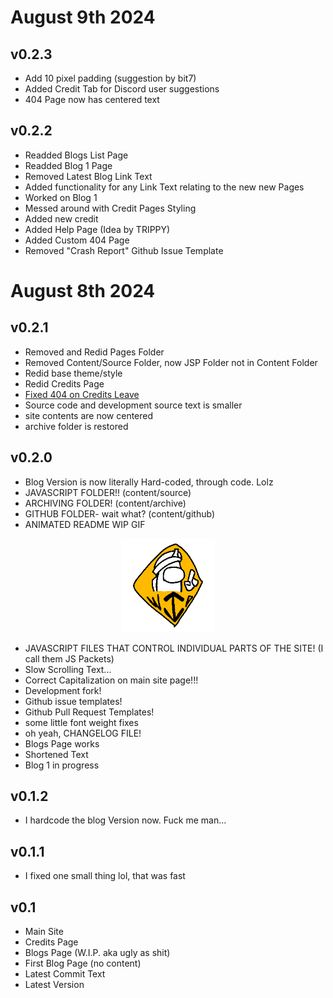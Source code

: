 # August 9th 2024
## v0.2.3
- Add 10 pixel padding (suggestion by bit7)
- Added Credit Tab for Discord user suggestions
- 404 Page now has centered text

## v0.2.2
- Readded Blogs List Page
- Readded Blog 1 Page
- Removed Latest Blog Link Text
- Added functionality for any Link Text relating to the new new Pages
- Worked on Blog 1
- Messed around with Credit Pages Styling
- Added new credit
- Added Help Page (Idea by TRIPPY)
- Added Custom 404 Page
- Removed "Crash Report" Github Issue Template

# August 8th 2024
## v0.2.1
- Removed and Redid Pages Folder
- Removed Content/Source Folder, now JSP Folder not in Content Folder
- Redid base theme/style
- Redid Credits Page
- [Fixed 404 on Credits Leave](https://github.com/DragginGroup/Blog/issues/4#issue-2456296931)
- Source code and development source text is smaller
- site contents are now centered
- archive folder is restored

## v0.2.0
- Blog Version is now literally Hard-coded, through code. Lolz
- JAVASCRIPT FOLDER!! (content/source)
- ARCHIVING FOLDER! (content/archive)
- GITHUB FOLDER- wait what? (content/github)
- ANIMATED README WIP GIF

<p align="center">
<img src="https://raw.githubusercontent.com/DragginGroup/Blog/main/Content/Github/WIP.gif" width="150" title="wip">
</p>

- JAVASCRIPT FILES THAT CONTROL INDIVIDUAL PARTS OF THE SITE! (I call them JS Packets)
- Slow Scrolling Text...
- Correct Capitalization on main site page!!!
- Development fork!
- Github issue templates!
- Github Pull Request Templates!
- some little font weight fixes
- oh yeah, CHANGELOG FILE!
- Blogs Page works
- Shortened Text
- Blog 1 in progress

## v0.1.2
- I hardcode the blog Version now. Fuck me man...

## v0.1.1
- I fixed one small thing lol, that was fast

## v0.1

- Main Site
- Credits Page
- Blogs Page (W.I.P. aka ugly as shit)
- First Blog Page (no content)
- Latest Commit Text
- Latest Version
